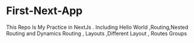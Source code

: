 # First-Next-App
 This Repo Is My Practice in NextJs . Including Hello World ,Routing,Nested Routing and Dynamics Routing , Layouts ,Different Layout , Routes Groups 
